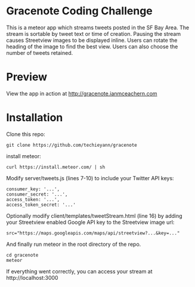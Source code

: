 # Gracenote Coding Challenge
This is a meteor app which streams tweets posted in the SF Bay Area. The stream is sortable by tweet text or time of creation. Pausing the stream causes Streetview images to be displayed inline. Users can rotate the heading of the image to find the best view. Users can also choose the number of tweets retained.

# Preview
View the app in action at http://gracenote.ianmceachern.com

# Installation
Clone this repo:

```
git clone https://github.com/techieyann/gracenote
```

install meteor: 

```
curl https://install.meteor.com/ | sh 
```

Modify server/tweets.js (lines 7-10) to include your Twitter API keys:

```
consumer_key: '...',
consumer_secret: '...',
access_token: '...',
access_token_secret: '...'
```

Optionally modify client/templates/tweetStream.html (line 16) by adding your Streetview enabled Google API key to the Streetview image url:
```
src="https://maps.googleapis.com/maps/api/streetview?...&key=..."
```

And finally run meteor in the root directory of the repo.
```
cd gracenote
meteor
```
If everything went correctly, you can access your stream at http://localhost:3000